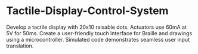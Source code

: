 # Tactile-Display-Control-System
Develop a tactile display with 20x10 raisable dots. Actuators use 60mA at 5V for 50ms. Create a user-friendly touch interface for Braille and drawings using a microcontroller. Simulated code demonstrates seamless user input translation.
